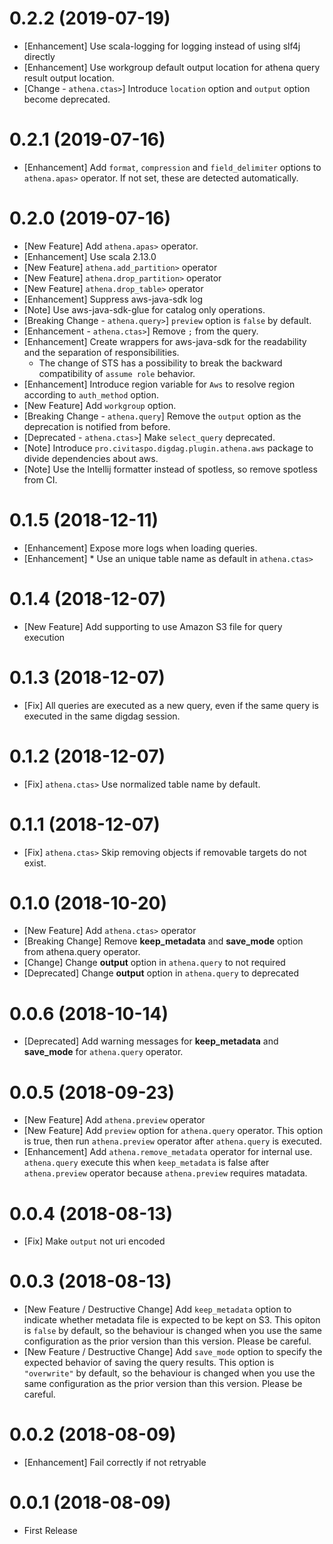 0.2.2 (2019-07-19)
==================

* [Enhancement] Use scala-logging for logging instead of using slf4j directly
* [Enhancement] Use workgroup default output location for athena query result output location.
* [Change - `athena.ctas>`] Introduce `location` option and `output` option become deprecated.


0.2.1 (2019-07-16)
==================

* [Enhancement] Add `format`, `compression` and `field_delimiter` options to `athena.apas>` operator. If not set, these are detected automatically.

0.2.0 (2019-07-16)
==================

* [New Feature] Add `athena.apas>` operator.
* [Enhancement] Use scala 2.13.0
* [New Feature] `athena.add_partition>` operator
* [New Feature] `athena.drop_partition>` operator
* [New Feature] `athena.drop_table>` operator
* [Enhancement] Suppress aws-java-sdk log
* [Note] Use aws-java-sdk-glue for catalog only operations.
* [Breaking Change - `athena.query>`] `preview` option is `false` by default.
* [Enhancement - `athena.ctas>`] Remove `;` from the query.
* [Enhancement] Create wrappers for aws-java-sdk for the readability and the separation of responsibilities.
    * The change of STS has a possibility to break the backward compatibility of `assume role` behavior.
* [Enhancement] Introduce region variable for `Aws` to resolve region according to `auth_method` option.
* [New Feature] Add `workgroup` option.
* [Breaking Change - `athena.query`] Remove the `output` option as the deprecation is notified from before.
* [Deprecated - `athena.ctas>`] Make `select_query` deprecated.
* [Note] Introduce `pro.civitaspo.digdag.plugin.athena.aws` package to divide dependencies about aws.
* [Note] Use the Intellij formatter instead of spotless, so remove spotless from CI.


0.1.5 (2018-12-11)
==================

* [Enhancement] Expose more logs when loading queries.
* [Enhancement] * Use an unique table name as default in `athena.ctas>`

0.1.4 (2018-12-07)
==================

* [New Feature] Add supporting to use Amazon S3 file for query execution

0.1.3 (2018-12-07)
==================

* [Fix] All queries are executed as a new query, even if the same query is executed in the same digdag session.

0.1.2 (2018-12-07)
==================

* [Fix] `athena.ctas>` Use normalized table name by default.

0.1.1 (2018-12-07)
==================

* [Fix] `athena.ctas>` Skip removing objects if removable targets do not exist.

0.1.0 (2018-10-20)
==================

* [New Feature] Add `athena.ctas>` operator
* [Breaking Change] Remove **keep_metadata** and **save_mode** option from athena.query operator.
* [Change] Change **output** option in `athena.query` to not required
* [Deprecated] Change **output** option in `athena.query` to deprecated

0.0.6 (2018-10-14)
==================

* [Deprecated] Add warning messages for **keep_metadata** and **save_mode** for `athena.query` operator.

0.0.5 (2018-09-23)
==================

* [New Feature] Add `athena.preview` operator
* [New Feature] Add `preview` option for `athena.query` operator. This option is true, then run `athena.preview` operator after `athena.query` is executed.
* [Enhancement] Add `athena.remove_metadata` operator for internal use. `athena.query` execute this when `keep_metadata` is false after `athena.preview` operator because `athena.preview` requires matadata.

0.0.4 (2018-08-13)
==================

* [Fix] Make `output` not uri encoded

0.0.3 (2018-08-13)
==================

* [New Feature / Destructive Change] Add `keep_metadata` option to indicate whether metadata file is expected to be kept on S3. This opiton is `false` by default, so the behaviour is changed when you use the same configuration as the prior version than this version. Please be careful.
* [New Feature / Destructive Change] Add `save_mode` option to specify the expected behavior of saving the query results. This option is `"overwrite"` by default, so the behaviour is changed when you use the same configuration as the prior version than this version. Please be careful.

0.0.2 (2018-08-09)
==================

* [Enhancement] Fail correctly if not retryable

0.0.1 (2018-08-09)
==================

* First Release

